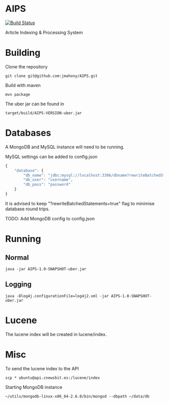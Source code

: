 AIPS
=====
[![Build Status](http://ci.joshmahony.com/buildStatus/icon?job=AIPS)](http://ci.joshmahony.com/job/AIPS/)

Article Indexing & Processing System

# Building
Clone the repository
```
git clone git@github.com:jmahony/AIPS.git
```
Build with maven
```
mvn package
```
The uber jar can be found in
```
target/build/AIPS-VERSION-uber.jar
```
# Databases
A MongoDB and MySQL instance will need to be running.

MySQL settings can be added to config.json

```javascript
{
    "database": {
        "db_name": "jdbc:mysql://localhost:3306/dbname?rewriteBatchedStatements=true",
        "db_user": "username",
        "db_pass": "password"
    }
}
```

It is advised to keep "?rewriteBatchedStatements=true" flag to minimise database round trips.

TODO: Add MongoDB config to config.json
# Running
## Normal
```
java -jar AIPS-1.0-SNAPSHOT-uber.jar
```
## Logging
```
java -Dlog4j.configurationFile=log4j2.xml -jar AIPS-1.0-SNAPSHOT-uber.jar
```
# Lucene
The lucene index will be created in lucene/index.
# Misc
To send the lucene index to the API
```
scp * ubuntu@api.cnewsbit.es:/lucene/index
```
Starting MongoDB instance
```
~/utils/mongodb-linux-x86_64-2.6.0/bin/mongod --dbpath ~/data/db
```
